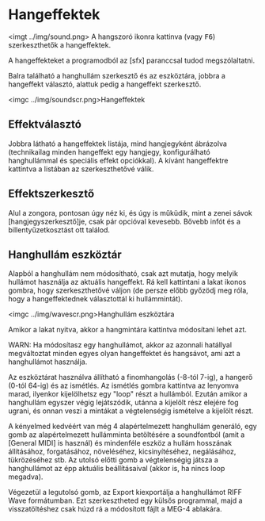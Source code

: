 Hangeffektek
============

<imgt ../img/sound.png> A hangszoró ikonra kattinva (vagy <kbd>F6</kbd>) szerkeszthetők a hangeffektek.

A hangeffekteket a programodból az [sfx] paranccsal tudod megszólaltatni.

Balra található a hanghullám szerkesztő és az eszköztára, jobbra a hangeffekt választó, alattuk pedig a hangeffekt szerkesztő.

<imgc ../img/soundscr.png><fig>Hangeffektek</fig>

## Effektválasztó

Jobbra látható a hangeffektek listája, mind hangjegyként ábrázolva (technikailag minden hangeffekt egy hangjegy, konfigurálható
hanghullámmal és speciális effekt opciókkal). A kívánt hangeffektre kattintva a listában az szerkeszthetővé válik.

## Effektszerkesztő

Alul a zongora, pontosan úgy néz ki, és úgy is műküdik, mint a zenei sávok [hangjegyszerkesztő]je, csak pár opcióval kevesebb.
Bővebb infót és a billentyűzetkosztást ott találod.

<h2 sfx_tools>Hanghullám eszköztár</h2>

Alapból a hanghullám nem módosítható, csak azt mutatja, hogy melyik hullámot használja az aktuális hangeffekt. Rá kell kattintani
a lakat ikonos gombra, hogy szerkeszthetővé váljon (de persze előbb győzödj meg róla, hogy a hangeffektednek választottál ki
hullámmintát).

<imgc ../img/wavescr.png><fig>Hanghullám eszköztára</fig>

Amikor a lakat nyitva, akkor a hangmintára kattintva módosítani lehet azt.

WARN: Ha módosítasz egy hanghullámot, akkor az azonnali hatállyal megváltoztat minden egyes olyan hangeffektet és hangsávot,
ami azt a hanghullámot használja.

Az eszköztárat használva állítható a finomhangolás (-8-tól 7-ig), a hangerő (0-tól 64-ig) és az ismétlés. Az ismétlés gombra
kattintva az lenyomva marad, ilyenkor kijelölhetsz egy "loop" részt a hullámból. Ezután amikor a hanghullám egyszer végig
lejátszódik, utánna a kijelölt rész elejére fog ugrani, és onnan veszi a mintákat a végtelenségig ismételve a kijelölt részt.

A kényelmed kedvéért van még 4 alapértelmezett hanghullám generáló, egy gomb az alapértelmezett hullámminta betöltésére a
soundfontból (amit a [General MIDI] is használ) és mindenféle eszköz a hullám hosszának állításához, forgatásához, növeléséhez,
kicsinyítéséhez, negálásához, tükrözéséhez stb. Az utolsó előtti gomb a végtelenségig játsza a hanghullámot az épp aktuális
beállításaival (akkor is, ha nincs loop megadva).

Végezetül a legutolsó gomb, az <ui1>Export</ui1> kiexportálja a hanghullámot RIFF Wave formátumban. Ezt szerkesztheted egy
külsős programmal, majd a visszatöltéshez csak húzd rá a módosított fájlt a MEG-4 ablakára.
